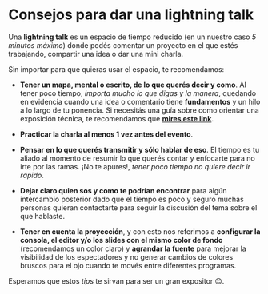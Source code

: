 # Consejos para dar una lightning talk

Una **lightning talk** es un espacio de tiempo reducido (en un nuestro caso _5 minutos máximo_) donde podés comentar un proyecto en el que estés trabajando, compartir una idea o dar una mini charla.

Sin importar para que quieras usar el espacio, te recomendamos:

- **Tener un mapa, mental o escrito, de lo que querés decir y como**. Al tener poco tiempo, _importa mucho lo que digas y la manera_, quedando en evidencia cuando una idea o comentario tiene **fundamentos** y un hilo a lo largo de tu ponencia. Si necesitás una guía sobre como orientar una exposición técnica, te recomendamos que **[mires este link](https://github.com/meetupjs-ar/guias)**.

- **Practicar la charla al menos 1 vez antes del evento**.

- **Pensar en lo que querés transmitir y sólo hablar de eso**. El tiempo es tu aliado al momento de resumir lo que querés contar y enfocarte para no irte por las ramas. ¡No te apures!, _tener poco tiempo no quiere decir ir rápido_.

- **Dejar claro quien sos y como te podrían encontrar** para algún intercambio posterior dado que el tiempo es poco y seguro muchas personas quieran contactarte para seguir la discusión del tema sobre el que hablaste.

- **Tener en cuenta la proyección**, y con esto nos referimos a **configurar la consola, el editor y/o los slides con el mismo color de fondo** (recomendamos un color claro) y **agrandar la fuente** para mejorar la visibilidad de los espectadores y no generar cambios de colores bruscos para el ojo cuando te movés entre diferentes programas.

Esperamos que estos _tips_ te sirvan para ser un gran expositor 😊.
